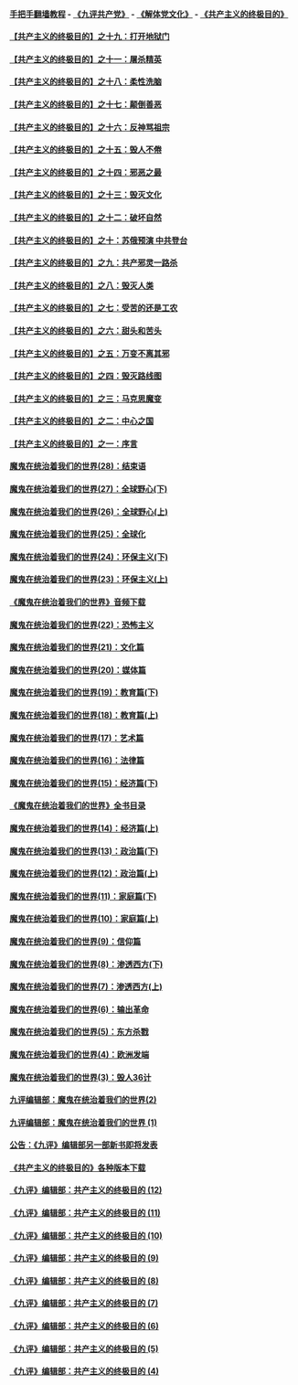 #### [手把手翻墙教程](https://github.com/gfw-breaker/guides/wiki) -  [《九评共产党》](https://github.com/gfw-breaker/9ping.md?t=05060937) - [《解体党文化》](https://github.com/gfw-breaker/jtdwh.md?t=05060937) - [《共产主义的终极目的》](https://github.com/gfw-breaker/gczydzjmd.md?t=05060937)

#### [【共产主义的终极目的】之十九：打开地狱门](../pages/nsc422/n11206376.md?t=05060937) 

#### [【共产主义的终极目的】之十一：屠杀精英](../pages/nsc422/n11118442.md?t=05060937) 

#### [【共产主义的终极目的】之十八：柔性洗脑](../pages/nsc422/n11199994.md?t=05060937) 

#### [【共产主义的终极目的】之十七：颠倒善恶](../pages/nsc422/n11179782.md?t=05060937) 

#### [【共产主义的终极目的】之十六：反神骂祖宗](../pages/nsc422/n11166798.md?t=05060937) 

#### [【共产主义的终极目的】之十五：毁人不倦](../pages/nsc422/n11166792.md?t=05060937) 

#### [【共产主义的终极目的】之十四：邪恶之最](../pages/nsc422/n11150249.md?t=05060937) 

#### [【共产主义的终极目的】之十三：毁灭文化](../pages/nsc422/n11135227.md?t=05060937) 

#### [【共产主义的终极目的】之十二：破坏自然](../pages/nsc422/n11135214.md?t=05060937) 

#### [【共产主义的终极目的】之十：苏俄预演 中共登台](../pages/nsc422/n11118424.md?t=05060937) 

#### [【共产主义的终极目的】之九：共产邪灵一路杀](../pages/nsc422/n11114139.md?t=05060937) 

#### [【共产主义的终极目的】之八：毁灭人类](../pages/nsc422/n11108503.md?t=05060937) 

#### [【共产主义的终极目的】之七：受苦的还是工农](../pages/nsc422/n11101809.md?t=05060937) 

#### [【共产主义的终极目的】之六：甜头和苦头](../pages/nsc422/n11096971.md?t=05060937) 

#### [【共产主义的终极目的】之五：万变不离其邪](../pages/nsc422/n11091285.md?t=05060937) 

#### [【共产主义的终极目的】之四：毁灭路线图](../pages/nsc422/n11086284.md?t=05060937) 

#### [【共产主义的终极目的】之三：马克思魔变](../pages/nsc422/n11061941.md?t=05060937) 

#### [【共产主义的终极目的】之二：中心之国](../pages/nsc422/n11047728.md?t=05060937) 

#### [【共产主义的终极目的】之一：序言](../pages/nsc422/n11086077.md?t=05060937) 

#### [魔鬼在统治着我们的世界(28)：结束语](../pages/nsc422/n10936246.md?t=05060937) 

#### [魔鬼在统治着我们的世界(27)：全球野心(下)](../pages/nsc422/n10928319.md?t=05060937) 

#### [魔鬼在统治着我们的世界(26)：全球野心(上)](../pages/nsc422/n10900318.md?t=05060937) 

#### [魔鬼在统治着我们的世界(25)：全球化](../pages/nsc422/n10788205.md?t=05060937) 

#### [魔鬼在统治着我们的世界(24)：环保主义(下)](../pages/nsc422/n10695307.md?t=05060937) 

#### [魔鬼在统治着我们的世界(23)：环保主义(上)](../pages/nsc422/n10688613.md?t=05060937) 

#### [《魔鬼在统治着我们的世界》音频下载](../pages/nsc422/n10635553.md?t=05060937) 

#### [魔鬼在统治着我们的世界(22)：恐怖主义](../pages/nsc422/n10614727.md?t=05060937) 

#### [魔鬼在统治着我们的世界(21)：文化篇](../pages/nsc422/n10597706.md?t=05060937) 

#### [魔鬼在统治着我们的世界(20)：媒体篇](../pages/nsc422/n10586579.md?t=05060937) 

#### [魔鬼在统治着我们的世界(19)：教育篇(下)](../pages/nsc422/n10564808.md?t=05060937) 

#### [魔鬼在统治着我们的世界(18)：教育篇(上)](../pages/nsc422/n10526970.md?t=05060937) 

#### [魔鬼在统治着我们的世界(17)：艺术篇](../pages/nsc422/n10499093.md?t=05060937) 

#### [魔鬼在统治着我们的世界(16)：法律篇](../pages/nsc422/n10485969.md?t=05060937) 

#### [魔鬼在统治着我们的世界(15)：经济篇(下)](../pages/nsc422/n10469975.md?t=05060937) 

#### [《魔鬼在统治着我们的世界》全书目录](../pages/nsc422/n10464261.md?t=05060937) 

#### [魔鬼在统治着我们的世界(14)：经济篇(上)](../pages/nsc422/n10457370.md?t=05060937) 

#### [魔鬼在统治着我们的世界(13)：政治篇(下)](../pages/nsc422/n10448270.md?t=05060937) 

#### [魔鬼在统治着我们的世界(12)：政治篇(上)](../pages/nsc422/n10444576.md?t=05060937) 

#### [魔鬼在统治着我们的世界(11)：家庭篇(下)](../pages/nsc422/n10440961.md?t=05060937) 

#### [魔鬼在统治着我们的世界(10)：家庭篇(上)](../pages/nsc422/n10435448.md?t=05060937) 

#### [魔鬼在统治着我们的世界(9)：信仰篇](../pages/nsc422/n10432159.md?t=05060937) 

#### [魔鬼在统治着我们的世界(8)：渗透西方(下)](../pages/nsc422/n10429603.md?t=05060937) 

#### [魔鬼在统治着我们的世界(7)：渗透西方(上)](../pages/nsc422/n10426013.md?t=05060937) 

#### [魔鬼在统治着我们的世界(6)：输出革命](../pages/nsc422/n10421536.md?t=05060937) 

#### [魔鬼在统治着我们的世界(5)：东方杀戮](../pages/nsc422/n10417707.md?t=05060937) 

#### [魔鬼在统治着我们的世界(4)：欧洲发端](../pages/nsc422/n10414890.md?t=05060937) 

#### [魔鬼在统治着我们的世界(3)：毁人36计](../pages/nsc422/n10411583.md?t=05060937) 

#### [九评编辑部：魔鬼在统治着我们的世界(2)](../pages/nsc422/n10410036.md?t=05060937) 

#### [九评编辑部：魔鬼在统治着我们的世界 (1)](../pages/nsc422/n10406825.md?t=05060937) 

#### [公告：《九评》编辑部另一部新书即将发表](../pages/nsc422/n10405104.md?t=05060937) 

#### [《共产主义的终极目的》各种版本下载](../pages/nsc422/n10022138.md?t=05060937) 

#### [《九评》编辑部：共产主义的终极目的 (12)](../pages/nsc422/n9933272.md?t=05060937) 

#### [《九评》编辑部：共产主义的终极目的 (11)](../pages/nsc422/n9924973.md?t=05060937) 

#### [《九评》编辑部：共产主义的终极目的 (10)](../pages/nsc422/n9920883.md?t=05060937) 

#### [《九评》编辑部：共产主义的终极目的 (9)](../pages/nsc422/n9916363.md?t=05060937) 

#### [《九评》编辑部：共产主义的终极目的 (8)](../pages/nsc422/n9912488.md?t=05060937) 

#### [《九评》编辑部：共产主义的终极目的 (7)](../pages/nsc422/n9901176.md?t=05060937) 

#### [《九评》编辑部：共产主义的终极目的 (6)](../pages/nsc422/n9899359.md?t=05060937) 

#### [《九评》编辑部：共产主义的终极目的 (5)](../pages/nsc422/n9893174.md?t=05060937) 

#### [《九评》编辑部：共产主义的终极目的 (4)](../pages/nsc422/n9891246.md?t=05060937) 

